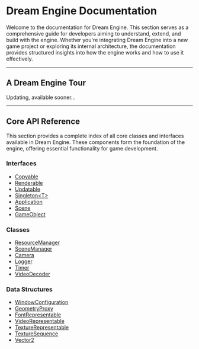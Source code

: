 # Dream Engine Documentation

Welcome to the documentation for Dream Engine. This section serves as a comprehensive
guide for developers aiming to understand, extend, and build with the engine. Whether 
you're integrating Dream Engine into a new game project or exploring its internal 
architecture, the documentation provides structured insights into how the engine works 
and how to use it effectively.

---

## A Dream Engine Tour

Updating, available sooner...

---

## Core API Reference
This section provides a complete index of all core 
classes and interfaces available in Dream Engine. 
These components form the foundation of the engine, 
offering essential functionality for game development.

### Interfaces

- [Copyable](Copyable.md)
- [Renderable](Renderable.md)
- [Updatable](Updatable.md)
- [Singleton\<T\>](Singleton.md)
- [Application](Application.md)
- [Scene](Scene.md)
- [GameObject](GameObject.md)

### Classes

- [ResourceManager](ResourceManager.md)
- [SceneManager](SceneManager.md)
- [Camera](Camera.md)
- [Logger](Logger.md)
- [Timer](Timer.md)
- [VideoDecoder](VideoDecoder.md)

### Data Structures
- [WindowConfiguration](WindowConfiguration.md)
- [GeometryProxy](GeometryProxy.md)
- [FontRepresentable](FontRepresentable.md)
- [VideoRepresentable](VideoRepresentable.md)
- [TextureRepresentable](TextureRepresentable.md)
- [TextureSequence](TextureSequence.md)
- [Vector2](Vector2.md)